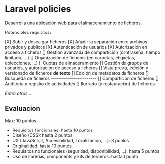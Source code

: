 # Laravel policies

Desarrolla una aplicación web para el almacenamiento de ficheros.

Potenciales requisitos:

[X] Subir y descargar ficheros
[X] Añadir la separación entre archivos privados y públicos
[X] Autenticación de usuarios
[X] Autorización en acceso a ficheros
[] Gestión avanzada de compartición (contraseña, tiempo limitado, ...)
[] Organización de ficheros (en carpetas, etiquetas, colecciones, ...)
[] Cuotas de almacenamiento
[] Gestión de grupos de usuarios, y autorización de acceso a ficheros
[] Vista previa, edición y versionado de ficheros **de texto**
[] Edición de metadatos de ficheros
[] Búsqueda de ficheros -----------------------
[] Compartición de ficheros
[] Auditoría y registro de actividades
[] Borrado (y restauración) de ficheros

_Entre otros..._


## Evaluacion

Max: 10 puntos

* Requisitos funcionales: hasta 10 puntos
* Diseño (CSS): hasta 2 puntos
* UX (JavaScript, Accesibilidad, Localización, ...): 3 puntos
* Originalidad: hasta 10 puntos
* Requisitos no funcionales (seguridad, disponibilidad, ...): hasta 5 puntos
* Uso de librerías, components y kits de terceros: hasta 1 punto

